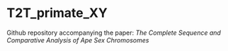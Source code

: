 # T2T_primate_XY


Github repository accompanying the paper: *The Complete Sequence and Comparative Analysis of Ape Sex Chromosomes*
